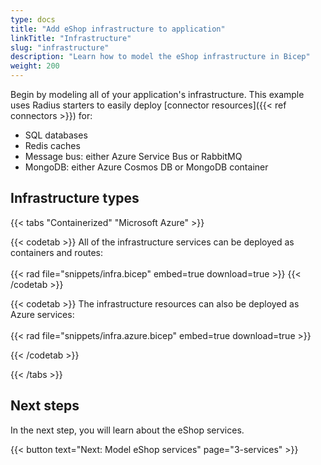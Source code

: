 ```yaml
---
type: docs
title: "Add eShop infrastructure to application"
linkTitle: "Infrastructure"
slug: "infrastructure"
description: "Learn how to model the eShop infrastructure in Bicep"
weight: 200
---
```


Begin by modeling all of your application's infrastructure. This example uses Radius starters to easily deploy [connector resources]({{< ref connectors >}}) for:

- SQL databases
- Redis caches
- Message bus: either Azure Service Bus or RabbitMQ
- MongoDB: either Azure Cosmos DB or MongoDB container

## Infrastructure types

{{< tabs "Containerized" "Microsoft Azure" >}}

{{< codetab >}}
All of the infrastructure services can be deployed as containers and routes:
<br /><br />
{{< rad file="snippets/infra.bicep" embed=true download=true >}}
{{< /codetab >}}

{{< codetab >}}
The infrastructure resources can also be deployed as Azure services:
<br /><br />
{{< rad file="snippets/infra.azure.bicep" embed=true download=true >}}

{{< /codetab >}}

{{< /tabs >}}

## Next steps

In the next step, you will learn about the eShop services.

{{< button text="Next: Model eShop services" page="3-services" >}}
